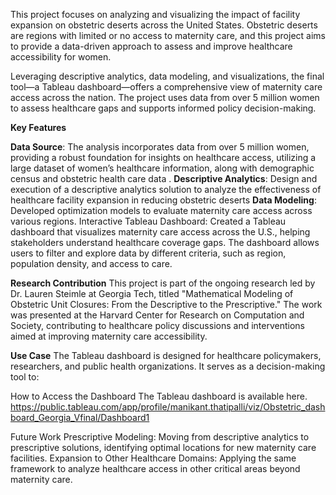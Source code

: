This project focuses on analyzing and visualizing the impact of facility expansion on obstetric deserts across the United States. Obstetric deserts are regions with limited or no access to maternity care, and this project aims to provide a data-driven approach to assess and improve healthcare accessibility for women.

Leveraging descriptive analytics, data modeling, and visualizations, the final tool—a Tableau dashboard—offers a comprehensive view of maternity care access across the nation. The project uses data from over 5 million women to assess healthcare gaps and supports informed policy decision-making.

**Key Features**

**Data Source**: The analysis incorporates data from over 5 million women, providing a robust foundation for insights on healthcare access, utilizing a large dataset of women’s healthcare information, along with demographic census and obstetric health care data .
**Descriptive Analytics**: Design and execution of a descriptive analytics solution to analyze the effectiveness of healthcare facility expansion in reducing obstetric deserts
**Data Modeling**: Developed optimization models to evaluate maternity care access across various regions.
Interactive Tableau Dashboard: Created a Tableau dashboard that visualizes maternity care access across the U.S., helping stakeholders understand healthcare coverage gaps. The dashboard allows users to filter and explore data by different criteria, such as region, population density, and access to care.

**Research Contribution**
This project is part of the ongoing research led by Dr. Lauren Steimle at Georgia Tech, titled "Mathematical Modeling of Obstetric Unit Closures: From the Descriptive to the Prescriptive." The work was presented at the Harvard Center for Research on Computation and Society, contributing to healthcare policy discussions and interventions aimed at improving maternity care accessibility.

**Use Case**
The Tableau dashboard is designed for healthcare policymakers, researchers, and public health organizations. It serves as a decision-making tool to:


How to Access the Dashboard
The Tableau dashboard is available here. https://public.tableau.com/app/profile/manikant.thatipalli/viz/Obstetric_dashboard_Georgia_Vfinal/Dashboard1

Future Work
Prescriptive Modeling: Moving from descriptive analytics to prescriptive solutions, identifying optimal locations for new maternity care facilities.
Expansion to Other Healthcare Domains: Applying the same framework to analyze healthcare access in other critical areas beyond maternity care.
